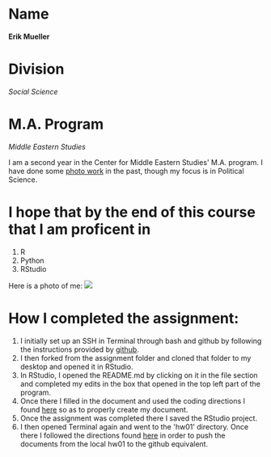 # Name
**Erik Mueller**

# Division
*Social Science*

# M.A. Program
*Middle Eastern Studies*

I am a second year in the Center for Middle Eastern Studies' M.A. program. I have done some [photo work](https://erikemueller.format.com) in the past, though my focus is in Political Science.

# I hope that by the end of this course that I am proficent in
1. R
2. Python
3. RStudio

Here is a photo of me: ![](https://scontent-ort2-1.xx.fbcdn.net/v/t1.0-9/17458440_756480917848725_8953953821796378913_n.jpg?oh=af452fc75fe6710a748929651739a476&oe=5A80289B)

# How I completed the assignment:
1. I initially set up an SSH in Terminal through bash and github by following the instructions provided by [github](https://help.github.com/articles/generating-a-new-ssh-key-and-adding-it-to-the-ssh-agent/#platform-mac). 
2. I then forked from the assignment folder and cloned that folder to my desktop and opened it in RStudio. 
3. In RStudio, I opened the README.md by clicking on it in the file section and completed my edits in the box that opened in the top left part of the program.
4. Once there I filled in the document and used the coding directions I found [here](http://rmarkdown.rstudio.com/authoring_basics.html) so as to properly create my document.
5. Once the assignment was completed there I saved the RStudio project.
6. I then opened Terminal again and went to the 'hw01' directory. Once there I followed the directions found [here](https://help.github.com/articles/adding-an-existing-project-to-github-using-the-command-line/) in order to push the documents from the local hw01 to the github equivalent.
